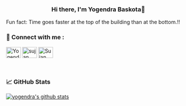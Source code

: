 
<h3 align="center">
Hi there, I'm Yogendra Baskota👋 
</h3> 

Fun fact: Time goes faster at the top of the building than at the bottom.!!

### 🤝 Connect with me : 

<a href="https://linkedin.com/in/yogendrabaskota" target="blank"><img align="center" src="https://raw.githubusercontent.com/rahuldkjain/github-profile-readme-generator/master/src/images/icons/Social/linked-in-alt.svg" alt="Yogendra baskota" height="30" width="40" /></a>
<a href="https://fb.com/sujan.baskota.39" target="blank"><img align="center" src="https://raw.githubusercontent.com/rahuldkjain/github-profile-readme-generator/master/src/images/icons/Social/facebook.svg" alt="sujan baskota" height="30" width="40"  /></a>
<a href="https://twitter.com/baskotasujan_" target="blank"><img align="center" src="https://raw.githubusercontent.com/rahuldkjain/github-profile-readme-generator/master/src/images/icons/Social/twitter.svg" alt="Sujan Baskota" height="30" width="40" /></a> 







</br>





### 📈 GitHub Stats 

[![yogendra's github stats](https://github-readme-stats.vercel.app/api?username=yogendrabaskota)](https://github.com/yogendrabaskota)




